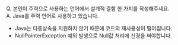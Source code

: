 Q. 본인이 주력으로 사용하는 언어에서 설계적 결함 한 가지를 작성해주세요. <br>
A. Java를 주력 언어로 사용하고 있습니다.
- Java는 다중상속을 지원하지 않기 때문에 코드의 재사용성이 떨어집니다.
- NullPointerException 예외 발생으로 Null값 처리에 신경을 써야합니다.
